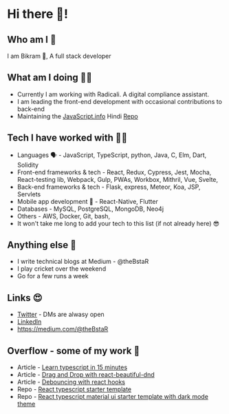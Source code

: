 # Hi there 👋!

## Who am I 👔
I am Bikram 👦, A full stack developer

## What am I doing 👨‍🔧️
- Currently I am working with Radicali. A digital compliance assistant.
- I am leading the front-end development with occasional contributions to back-end
- Maintaining the [JavaScript.info](https://javascript.info/) Hindi [Repo](https://github.com/javascript-tutorial/hi.javascript.info)

## Tech I have worked with 👨‍💻️
- Languages 🗣️ - JavaScript, TypeScript, python, Java, C, Elm, Dart, Solidity
- Front-end frameworks & tech - React, Redux, Cypress, Jest, Mocha, React-testing lib, Webpack, Gulp, PWAs, Workbox, Mithril, Vue, Svelte,
- Back-end frameworks & tech - Flask, express, Meteor, Koa, JSP, Servlets
- Mobile app development 📱 - React-Native, Flutter
- Databases - MySQL, PostgreSQL, MongoDB, Neo4j
- Others - AWS, Docker, Git, bash,
- It won't take me long to add your tech to this list (if not already here) 😎

## Anything else 🤔
- I write technical blogs at Medium - @theBstaR
- I play cricket over the weekend
- Go for a few runs a week

## Links 😍
-  [Twitter](https://twitter.com/thebstar13) - DMs are alwasy open
- [LinkedIn](https://www.linkedin.com/in/thebstar)
- https://medium.com/@theBstaR

## Overflow - some of my work 🎁
- Article - [Learn typescript in 15 minutes](https://medium.com/front-end-weekly/learn-typescript-in-15-minutes-bf921cf355f5)
- Article - [Drag and Drop with react-beautiful-dnd](https://medium.com/front-end-weekly/implement-drag-and-drop-in-a-react-app-with-react-beautiful-dnd-cc172204ebf2)
- Article - [Debouncing with react hooks](https://medium.com/dev-genius/debouncing-in-react-with-our-own-custom-react-hook-f9032bcfb3de)
- Repo - [React typescript starter template](https://github.com/theBstar/react-typescript-starter)
- Repo - [React typescript material ui starter template with dark mode theme](https://github.com/theBstar/react-ts-material-ui-starter)
